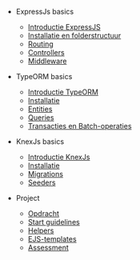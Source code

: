 - ExpressJs basics

  - [Introductie ExpressJS](express/intro.md)
  - [Installatie en folderstructuur](express/install.md)
  - [Routing](express/routing.md)
  - [Controllers](express/controllers.md)
  - [Middleware](express/middleware.md)

* TypeORM basics

  - [Introductie TypeORM](typeorm/intro.md)
  - [Installatie](typeorm/install.md)
  - [Entities](typeorm/entities.md)
  - [Queries](typeorm/queries.md)
  - [Transacties en Batch-operaties](typeorm/transactions.md)

* KnexJs basics

  - [Introductie KnexJs](knex/intro.md)
  - [Installatie](knex/install.md)
  - [Migrations](knex/migrations.md)
  - [Seeders](knex/seeds.md)

* Project

  - [Opdracht](project/intro.md)
  - [Start guidelines](project/start-guidelines.md)
  - [Helpers](project/helpers.md)
  - [EJS-templates](project/EJS-templates.md)
  - [Assessment](project/assessment.md)
